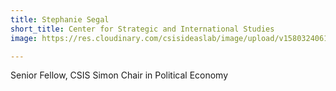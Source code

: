 ```yaml
---
title: Stephanie Segal
short_title: Center for Strategic and International Studies
image: https://res.cloudinary.com/csisideaslab/image/upload/v1580324061/health-commission/5segal_eclhna.jpg

---
```

Senior Fellow, CSIS Simon Chair in Political Economy
